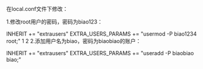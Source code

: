 在local.conf文件下修改：

1.修改root用户的密码，密码为biao123：

INHERIT += "extrausers"
EXTRA_USERS_PARAMS += "usermod -P biao1234 root;"
1
2
2.添加用户名为biao，密码为biaobiao的账户：

INHERIT += "extrausers"
EXTRA_USERS_PARAMS += "useradd -P biaobiao biao;"